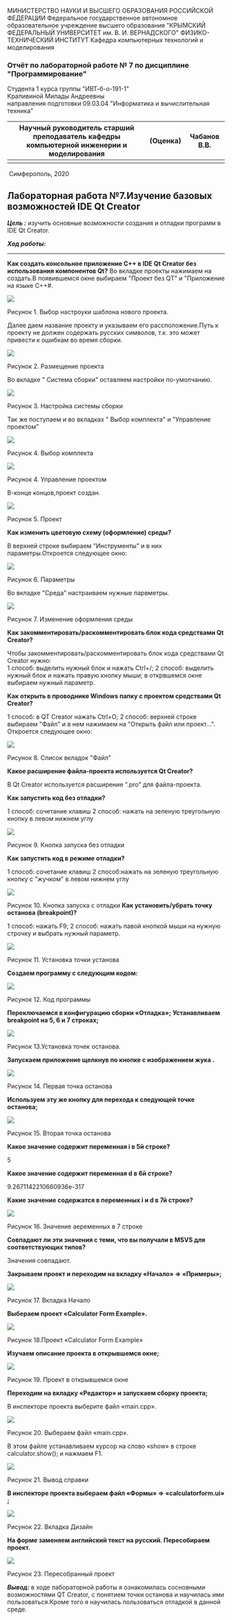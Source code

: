 МИНИСТЕРСТВО НАУКИ И ВЫСШЕГО ОБРАЗОВАНИЯ РОССИЙСКОЙ ФЕДЕРАЦИИ
Федеральное государственное автономное образовательное учреждение высшего образования
"КРЫМСКИЙ ФЕДЕРАЛЬНЫЙ УНИВЕРСИТЕТ им. В. И. ВЕРНАДСКОГО"
ФИЗИКО-ТЕХНИЧЕСКИЙ ИНСТИТУТ
Кафедра компьютерных технологий и моделирования



### Отчёт по лабораторной работе № 7 по дисциплине "Программирование"


Студента 1 курса группы "ИВТ-б-о-191-1"<br/>
Крапивиной Милады Андреевны <br/>
направления подготовки 09.03.04 "Информатика и вычислительная техника"
​                                                            




| Научный руководитель старший преподаватель кафедры компьютерной инженерии и моделирования | (Оценка) | Чабанов В.В. |
| ------------------------------------------------------------ | -------- | ------------ |
|                                                              |          |              |



​                                                                         Симферополь, 2020

## Лабораторная работа №7.Изучение базовых возможностей IDE Qt Creator

***Цель :*** изучить основные возможности создания и отладки программ в IDE Qt Creator.

***Ход работы:***

------
**Как создать консольное приложение С++ в IDE Qt Creator без использования компонентов Qt?**
Во вкладке проекты нажимаем на создать.В появившемся окне выбираем "Проект без QT" и "Приложение на языке C++#.

![](https://github.com/MiladaKrapivina/LabWorks/blob/master/%D0%9B%D0%B0%D0%B1%D0%BE%D1%80%D0%B0%D1%82%D0%BE%D1%80%D0%BD%D0%B0%D1%8F%20%D1%80%D0%B0%D0%B1%D0%BE%D1%82%D0%B0%207/SkreenShot/Screenshot_1.png)

Рисунок 1. Выбор настроуки шаблона нового проекта.

Далее даем название проекту и указываем его рассположение.Путь к проекту не должен содержать русских символов, т.к. это может привести к ошибкам во время сборки.

![](https://github.com/MiladaKrapivina/LabWorks/blob/master/%D0%9B%D0%B0%D0%B1%D0%BE%D1%80%D0%B0%D1%82%D0%BE%D1%80%D0%BD%D0%B0%D1%8F%20%D1%80%D0%B0%D0%B1%D0%BE%D1%82%D0%B0%207/SkreenShot/Screenshot_2.png)

Рисунок 2. Размещение проекта
      
Во вкладке " Система сборки" оставляем настройки по-умолчанию.

![](https://github.com/MiladaKrapivina/LabWorks/blob/master/%D0%9B%D0%B0%D0%B1%D0%BE%D1%80%D0%B0%D1%82%D0%BE%D1%80%D0%BD%D0%B0%D1%8F%20%D1%80%D0%B0%D0%B1%D0%BE%D1%82%D0%B0%207/SkreenShot/Screenshot_3.png)

Рисунок 3. Настройка системы сборки

Так же поступаем и во вкладках " Выбор комплекта" и "Управление проектом"

![](https://github.com/MiladaKrapivina/LabWorks/blob/master/%D0%9B%D0%B0%D0%B1%D0%BE%D1%80%D0%B0%D1%82%D0%BE%D1%80%D0%BD%D0%B0%D1%8F%20%D1%80%D0%B0%D0%B1%D0%BE%D1%82%D0%B0%207/SkreenShot/Screenshot_4.png)

Рисунок 4. Выбор комплекта

![](https://github.com/MiladaKrapivina/LabWorks/blob/master/%D0%9B%D0%B0%D0%B1%D0%BE%D1%80%D0%B0%D1%82%D0%BE%D1%80%D0%BD%D0%B0%D1%8F%20%D1%80%D0%B0%D0%B1%D0%BE%D1%82%D0%B0%207/SkreenShot/Screenshot_5.png)

Рисунок 4. Управление проектом

В-конце концов,проект создан.

![](https://github.com/MiladaKrapivina/LabWorks/blob/master/%D0%9B%D0%B0%D0%B1%D0%BE%D1%80%D0%B0%D1%82%D0%BE%D1%80%D0%BD%D0%B0%D1%8F%20%D1%80%D0%B0%D0%B1%D0%BE%D1%82%D0%B0%207/SkreenShot/Screenshot_6.png)

Рисунок 5. Проект

**Как изменить цветовую схему (оформление) среды?**

В верхней строке выбираем "Инструменты" и в них параметры.Откроется следующее окно:

![](https://github.com/MiladaKrapivina/LabWorks/blob/master/%D0%9B%D0%B0%D0%B1%D0%BE%D1%80%D0%B0%D1%82%D0%BE%D1%80%D0%BD%D0%B0%D1%8F%20%D1%80%D0%B0%D0%B1%D0%BE%D1%82%D0%B0%207/SkreenShot/Screenshot_1.1.png)

Рисунок 6. Параметры

Во вкладке "Среда" настраиваем нужные парвметры.

![](https://github.com/MiladaKrapivina/LabWorks/blob/master/%D0%9B%D0%B0%D0%B1%D0%BE%D1%80%D0%B0%D1%82%D0%BE%D1%80%D0%BD%D0%B0%D1%8F%20%D1%80%D0%B0%D0%B1%D0%BE%D1%82%D0%B0%207/SkreenShot/Screenshot_2.1.png)

Рисунок 7. Изменение оформления среды

**Как закомментировать/раскомментировать блок кода средствами Qt Creator?**   

Чтобы закомментировать/раскомментировать блок кода средствами Qt Creator нужно:     
1 способ: выделить нужный блок и нажать Ctrl+/; 
2 способ: выделить нужный блок и нажать  правую кнопку мыши; в открвшемся окне выбираем нужный параметр.

**Как открыть в проводнике Windows папку с проектом средствами Qt Creator?**

1 способ: в QT Creator нажать Ctrl+O;
2 способ:  верхней строке выбираем "Файл" и в нем нажимаем на "Открыть файл или проект...".
Откроется следующее окно:

![](https://github.com/MiladaKrapivina/LabWorks/blob/master/%D0%9B%D0%B0%D0%B1%D0%BE%D1%80%D0%B0%D1%82%D0%BE%D1%80%D0%BD%D0%B0%D1%8F%20%D1%80%D0%B0%D0%B1%D0%BE%D1%82%D0%B0%207/SkreenShot/Screenshot_4.1.png)

Рисунок 8. Список вкладок "Файл"

**Какое расширение файла-проекта используется Qt Creator?**

В Qt Creator используется расширение ".pro" для файла-проекта.

**Как запустить код без отладки?**

1 способ: сочетание клавиш
2 способ: нажать на зеленую треугольную кнопку в левом нижнем углу

![](https://github.com/MiladaKrapivina/LabWorks/blob/master/%D0%9B%D0%B0%D0%B1%D0%BE%D1%80%D0%B0%D1%82%D0%BE%D1%80%D0%BD%D0%B0%D1%8F%20%D1%80%D0%B0%D0%B1%D0%BE%D1%82%D0%B0%207/SkreenShot/9.png)

Рисунок 9. Кнопка запуска без отладки

**Как запустить код в режиме отладки?**

1 способ: сочетание клавиш
2 способ:нажать на зеленую треугольную кнопку с "жучком"  в левом нижнем углу

![](https://github.com/MiladaKrapivina/LabWorks/blob/master/%D0%9B%D0%B0%D0%B1%D0%BE%D1%80%D0%B0%D1%82%D0%BE%D1%80%D0%BD%D0%B0%D1%8F%20%D1%80%D0%B0%D0%B1%D0%BE%D1%82%D0%B0%207/SkreenShot/9.png)

Рисунок 10. Кнопка запуска с отладки
**Как установить/убрать точку останова (breakpoint)?**

1 способ: нажать F9;
2 способ: нажать павой кнопкой мыши на нужную строчку и выбрать нужный параметр.

![](https://github.com/MiladaKrapivina/LabWorks/blob/master/%D0%9B%D0%B0%D0%B1%D0%BE%D1%80%D0%B0%D1%82%D0%BE%D1%80%D0%BD%D0%B0%D1%8F%20%D1%80%D0%B0%D0%B1%D0%BE%D1%82%D0%B0%207/SkreenShot/11.jpg)

Рисунок 11. Установка точки установа


**Создаем программу с следующим кодом:**

![](https://github.com/MiladaKrapivina/LabWorks/blob/master/%D0%9B%D0%B0%D0%B1%D0%BE%D1%80%D0%B0%D1%82%D0%BE%D1%80%D0%BD%D0%B0%D1%8F%20%D1%80%D0%B0%D0%B1%D0%BE%D1%82%D0%B0%207/SkreenShot/%D0%BA%D0%BE%D0%B4.png)

Рисунок 12. Код программы

**Переключаемся в конфигурацию сборки «Отладка»;**
**Устанавливаем breakpoint на 5, 6 и 7 строках;**

![](https://github.com/MiladaKrapivina/LabWorks/blob/master/%D0%9B%D0%B0%D0%B1%D0%BE%D1%80%D0%B0%D1%82%D0%BE%D1%80%D0%BD%D0%B0%D1%8F%20%D1%80%D0%B0%D0%B1%D0%BE%D1%82%D0%B0%207/SkreenShot/%D0%BA%D0%BE%D0%B4%20%D1%81%20%D1%82%D0%BE%D1%87%D0%BA%D0%B0%D0%BC%D0%B8.png)

Рисунок 13.Установка точек останова.

**Запускаем приложение щелкнув по кнопке с изображением жука .**

![](https://github.com/MiladaKrapivina/LabWorks/blob/master/%D0%9B%D0%B0%D0%B1%D0%BE%D1%80%D0%B0%D1%82%D0%BE%D1%80%D0%BD%D0%B0%D1%8F%20%D1%80%D0%B0%D0%B1%D0%BE%D1%82%D0%B0%207/SkreenShot/1%20%D1%82%D0%BE%D1%87%D0%BA%D0%B0.png)

Рисунок 14. Первая точка останова

**Используем эту же кнопку для перехода к следующей точке останова;**

![](https://github.com/MiladaKrapivina/LabWorks/blob/master/%D0%9B%D0%B0%D0%B1%D0%BE%D1%80%D0%B0%D1%82%D0%BE%D1%80%D0%BD%D0%B0%D1%8F%20%D1%80%D0%B0%D0%B1%D0%BE%D1%82%D0%B0%207/SkreenShot/2%20%D1%82%D0%BE%D1%87%D0%BA%D0%B0.png)

Рисунок 15. Вторая точка останова

**Какое значение содержит переменная i в 5й строке?**

5

**Какое значение содержит переменная d в 6й строке?**

9.2671142210660936e-317

**Какие значение содержатся в переменных i и  d в 7й строке?**

![](https://github.com/MiladaKrapivina/LabWorks/blob/master/%D0%9B%D0%B0%D0%B1%D0%BE%D1%80%D0%B0%D1%82%D0%BE%D1%80%D0%BD%D0%B0%D1%8F%20%D1%80%D0%B0%D0%B1%D0%BE%D1%82%D0%B0%207/SkreenShot/%D0%B2%207%20%D1%81%D1%82%D1%80%D0%BE%D0%BA%D0%B5.png)

Рисунок 16. Значение аеременных в  7 строке

**Совпадают ли эти значения с теми, что вы получали в MSVS для соответствующих типов?**

Значения совпадают.

**Закрываем проект и переходим на вкладку «Начало» => «Примеры»;**

![](https://github.com/MiladaKrapivina/LabWorks/blob/master/%D0%9B%D0%B0%D0%B1%D0%BE%D1%80%D0%B0%D1%82%D0%BE%D1%80%D0%BD%D0%B0%D1%8F%20%D1%80%D0%B0%D0%B1%D0%BE%D1%82%D0%B0%207/SkreenShot/%D0%BF%D1%80%D0%B8%D0%BC%D0%B5%D1%80%D1%8B.png)

Рисунок 17. Вкладка Начало

**Выбераем проект «Calculator Form Example».**

![](https://github.com/MiladaKrapivina/LabWorks/blob/master/%D0%9B%D0%B0%D0%B1%D0%BE%D1%80%D0%B0%D1%82%D0%BE%D1%80%D0%BD%D0%B0%D1%8F%20%D1%80%D0%B0%D0%B1%D0%BE%D1%82%D0%B0%207/SkreenShot/%D0%BA%D0%B0%D0%BB%D1%8C%D0%BA%D1%83%D0%BB%D1%8F%D1%82%D0%BE%D1%80.png)

Рисунок 18.Проект «Calculator Form Example»

**Изучаем описание проекта в открывшемся окне;**

![](https://github.com/MiladaKrapivina/LabWorks/blob/master/%D0%9B%D0%B0%D0%B1%D0%BE%D1%80%D0%B0%D1%82%D0%BE%D1%80%D0%BD%D0%B0%D1%8F%20%D1%80%D0%B0%D0%B1%D0%BE%D1%82%D0%B0%207/SkreenShot/%D0%B8%D0%B7%D1%83%D1%87%D0%B8%D1%82%D0%B5.png)

Рисунок 19. Проект в открывшемся окне

**Переходим на вкладку «Редактор» и запускаем сборку проекта;**

В инспекторе проекта выберите файл «main.cpp».

![](https://github.com/MiladaKrapivina/LabWorks/blob/master/%D0%9B%D0%B0%D0%B1%D0%BE%D1%80%D0%B0%D1%82%D0%BE%D1%80%D0%BD%D0%B0%D1%8F%20%D1%80%D0%B0%D0%B1%D0%BE%D1%82%D0%B0%207/SkreenShot/show.png)

Рисунок 20. Выбераем файл «main.cpp».

В этом файле устанавливаем курсор на слово «show» в строке calculator.show(); и нажмаем F1.

![](https://github.com/MiladaKrapivina/LabWorks/blob/master/%D0%9B%D0%B0%D0%B1%D0%BE%D1%80%D0%B0%D1%82%D0%BE%D1%80%D0%BD%D0%B0%D1%8F%20%D1%80%D0%B0%D0%B1%D0%BE%D1%82%D0%B0%207/SkreenShot/%D1%81%D0%BF%D1%80%D0%B0%D0%B2%D0%BA%D0%B0.png)

Рисунок 21. Вывод справки

**В инспекторе проекта выбераем файл «Формы» => «calculatorform.ui» ;**

![](https://github.com/MiladaKrapivina/LabWorks/blob/master/%D0%9B%D0%B0%D0%B1%D0%BE%D1%80%D0%B0%D1%82%D0%BE%D1%80%D0%BD%D0%B0%D1%8F%20%D1%80%D0%B0%D0%B1%D0%BE%D1%82%D0%B0%207/SkreenShot/%D0%B4%D0%B8%D0%B7%D0%B0%D0%B9%D0%BD.png)

Рисунок 22. Вкладка Дизайн

**На форме заменяем английский текст на русский. Пересобираем проект.**

![](https://github.com/MiladaKrapivina/LabWorks/blob/master/%D0%9B%D0%B0%D0%B1%D0%BE%D1%80%D0%B0%D1%82%D0%BE%D1%80%D0%BD%D0%B0%D1%8F%20%D1%80%D0%B0%D0%B1%D0%BE%D1%82%D0%B0%207/SkreenShot/%D0%BA%D0%B0%D0%BB%D1%8C%D0%BA%D1%83%D0%BB%D1%8F%D1%82%D0%BE%D1%80%20%D0%BF%D0%B5%D1%80%D0%B5%D1%81%D0%B1%D0%BE%D1%80.png)

Рисунок 23. Пересобранный проект

***Вывод:*** в ходе лабораторной работы я ознакомилась сосновными возможностями QT Creator, c понятием точки останова и научилась ими пользоваться.Кроме того я научилась пользоваться отладкой в данной среде.
